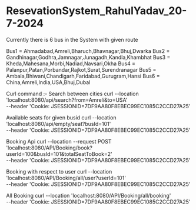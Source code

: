 # ResevationSystem_RahulYadav_20-7-2024


Currently there is 6 bus in the System with given route

Bus1 = Ahmadabad,Amreli,Bharuch,Bhavnagar,Bhuj,Dwarka
Bus2 = Gandhinagar,Godhra,Jamnagar,Junagadh,Kandla,Khambhat
Bus3 = Kheda,Mahesana,Morbi,Nadiad,Navsari,Okha
Bus4 = Palanpur,Patan,Porbandar,Rajkot,Surat,Surendranagar
Bus5 = Ambala,Bhiwani,Chandigarh,Faridabad,Gurugram,Hansi
Bus6 = China,Amreli,India,USA,Bhuj,Dubal

Curl command :-
Search between cities
curl --location 'localhost:8080/api/search?from=Amreli&to=USA' \
--header 'Cookie: JSESSIONID=7DF9AA80F8EBEC99EC1085C2CCD27A25'

Available seats for given busid
curl --location 'localhost:8080/api/empty/seat?busId=101' \
--header 'Cookie: JSESSIONID=7DF9AA80F8EBEC99EC1085C2CCD27A25'

Booking Api
curl --location --request POST 'localhost:8080/API/Booking/book?userId=100&busId=101&totalSeatToBook=2' \
--header 'Cookie: JSESSIONID=7DF9AA80F8EBEC99EC1085C2CCD27A25'

Booking with respect to user
curl --location 'localhost:8080/API/Booking/all/user?userId=101' \
--header 'Cookie: JSESSIONID=7DF9AA80F8EBEC99EC1085C2CCD27A25'

All Booking
curl --location 'localhost:8080/API/Booking/all/booking' \
--header 'Cookie: JSESSIONID=7DF9AA80F8EBEC99EC1085C2CCD27A25'
